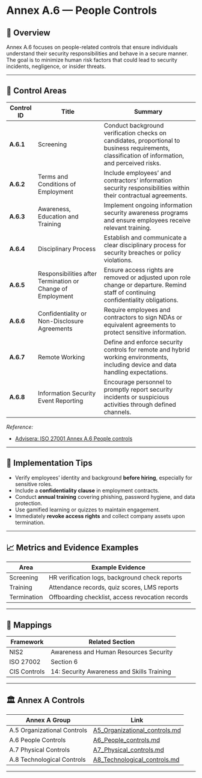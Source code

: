 # Annex A.6 — People Controls

## 🧭 Overview

Annex A.6 focuses on people-related controls that ensure individuals understand their security responsibilities and behave in a secure manner.  
The goal is to minimize human risk factors that could lead to security incidents, negligence, or insider threats.

---

## 🔑 Control Areas

| Control ID | Title | Summary |
|-------------|--------|----------|
| **A.6.1** | Screening | Conduct background verification checks on candidates, proportional to business requirements, classification of information, and perceived risks. |
| **A.6.2** | Terms and Conditions of Employment | Include employees’ and contractors’ information security responsibilities within their contractual agreements. |
| **A.6.3** | Awareness, Education and Training | Implement ongoing information security awareness programs and ensure employees receive relevant training. |
| **A.6.4** | Disciplinary Process | Establish and communicate a clear disciplinary process for security breaches or policy violations. |
| **A.6.5** | Responsibilities after Termination or Change of Employment | Ensure access rights are removed or adjusted upon role change or departure. Remind staff of continuing confidentiality obligations. |
| **A.6.6** | Confidentiality or Non-Disclosure Agreements | Require employees and contractors to sign NDAs or equivalent agreements to protect sensitive information. |
| **A.6.7** | Remote Working | Define and enforce security controls for remote and hybrid working environments, including device and data handling expectations. |
| **A.6.8** | Information Security Event Reporting | Encourage personnel to promptly report security incidents or suspicious activities through defined channels. |

*Reference:*
- [Advisera: ISO 27001 Annex A.6 People controls](https://advisera.com/iso27001/people-controls/)

---

## 🧠 Implementation Tips

- Verify employees’ identity and background **before hiring**, especially for sensitive roles.  
- Include a **confidentiality clause** in employment contracts.  
- Conduct **annual training** covering phishing, password hygiene, and data protection.  
- Use gamified learning or quizzes to maintain engagement.  
- Immediately **revoke access rights** and collect company assets upon termination.  

---

## 📈 Metrics and Evidence Examples

| Area | Example Evidence |
|------|------------------|
| Screening | HR verification logs, background check reports |
| Training | Attendance records, quiz scores, LMS reports |
| Termination | Offboarding checklist, access revocation records |

---

## 🔗 Mappings

| Framework | Related Section |
|------------|-----------------|
| NIS2 | Awareness and Human Resources Security |
| ISO 27002 | Section 6 |
| CIS Controls | 14: Security Awareness and Skills Training |

---

## 🏛 Annex A Controls

| Annex A Group | Link |
|---------------|------|
| A.5 Organizational Controls | [A5_Organizational_controls.md](./A5_Organizational_controls.md) |
| A.6 People Controls | [A6_People_controls.md](./A6_People_controls.md) |
| A.7 Physical Controls | [A7_Physical_controls.md](./A7_Physical_controls.md) |
| A.8 Technological Controls | [A8_Technological_controls.md](./A8_Technological_controls.md) |

---
